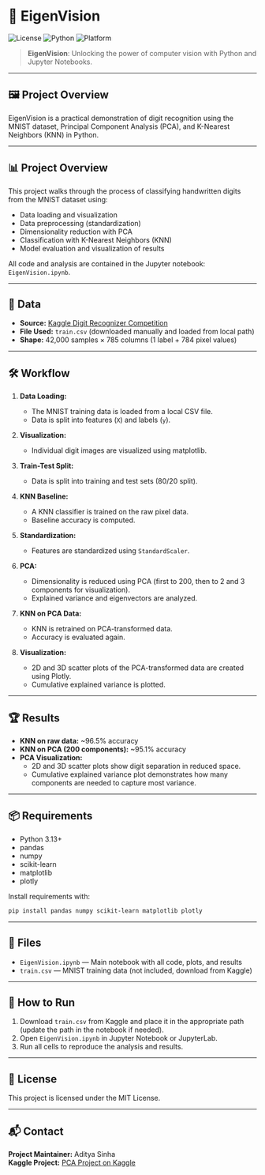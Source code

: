 # 🚀 EigenVision

![License](https://img.shields.io/badge/license-MIT-blue.svg)
![Python](https://img.shields.io/badge/python-3.8%2B-blue)
![Platform](https://img.shields.io/badge/platform-Jupyter%20Notebook-orange)

> **EigenVision**: Unlocking the power of computer vision with Python and Jupyter Notebooks.

---

## 🖼️ Project Overview
EigenVision is a practical demonstration of digit recognition using the MNIST dataset, Principal Component Analysis (PCA), and K-Nearest Neighbors (KNN) in Python.

---

## 📊 Project Overview
This project walks through the process of classifying handwritten digits from the MNIST dataset using:
- Data loading and visualization
- Data preprocessing (standardization)
- Dimensionality reduction with PCA
- Classification with K-Nearest Neighbors (KNN)
- Model evaluation and visualization of results

All code and analysis are contained in the Jupyter notebook: `EigenVision.ipynb`.

---

## 📁 Data
- **Source:** [Kaggle Digit Recognizer Competition](https://www.kaggle.com/c/digit-recognizer)
- **File Used:** `train.csv` (downloaded manually and loaded from local path)
- **Shape:** 42,000 samples × 785 columns (1 label + 784 pixel values)

---

## 🛠️ Workflow
1. **Data Loading:**
   - The MNIST training data is loaded from a local CSV file.
   - Data is split into features (`X`) and labels (`y`).

2. **Visualization:**
   - Individual digit images are visualized using matplotlib.

3. **Train-Test Split:**
   - Data is split into training and test sets (80/20 split).

4. **KNN Baseline:**
   - A KNN classifier is trained on the raw pixel data.
   - Baseline accuracy is computed.

5. **Standardization:**
   - Features are standardized using `StandardScaler`.

6. **PCA:**
   - Dimensionality is reduced using PCA (first to 200, then to 2 and 3 components for visualization).
   - Explained variance and eigenvectors are analyzed.

7. **KNN on PCA Data:**
   - KNN is retrained on PCA-transformed data.
   - Accuracy is evaluated again.

8. **Visualization:**
   - 2D and 3D scatter plots of the PCA-transformed data are created using Plotly.
   - Cumulative explained variance is plotted.

---

## 🏆 Results
- **KNN on raw data:** ~96.5% accuracy
- **KNN on PCA (200 components):** ~95.1% accuracy
- **PCA Visualization:**
  - 2D and 3D scatter plots show digit separation in reduced space.
  - Cumulative explained variance plot demonstrates how many components are needed to capture most variance.

---

## 📦 Requirements
- Python 3.13+
- pandas
- numpy
- scikit-learn
- matplotlib
- plotly

Install requirements with:
```bash
pip install pandas numpy scikit-learn matplotlib plotly
```

---

## 📂 Files
- `EigenVision.ipynb` — Main notebook with all code, plots, and results
- `train.csv` — MNIST training data (not included, download from Kaggle)

---

## 🚀 How to Run
1. Download `train.csv` from Kaggle and place it in the appropriate path (update the path in the notebook if needed).
2. Open `EigenVision.ipynb` in Jupyter Notebook or JupyterLab.
3. Run all cells to reproduce the analysis and results.

---

## 📄 License
This project is licensed under the MIT License.

---

## 📬 Contact
**Project Maintainer:** Aditya Sinha  
**Kaggle Project:** [PCA Project on Kaggle](https://www.kaggle.com/code/adityasinha5730/eigen-vision-project/edit)

